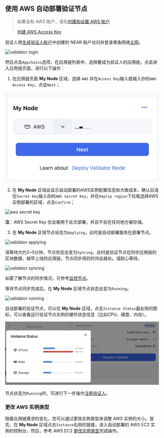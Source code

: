 ## 使用 AWS 自动部署验证节点

> 如果没有 AWS 账户，请先[创建和设置 AWS 账户](https://aws.amazon.com/cn/getting-started/guides/setup-environment/?nc1=h_ls)
>
> [创建 AWS Access Key](https://docs.aws.amazon.com/zh_cn/IAM/latest/UserGuide/id_credentials_access-keys.html)

验证人用[生成验证人帐户](./validator-generate-keys.md)中创建的 NEAR 账户访问并登录章鱼网络[主网](https://mainnet.oct.network)。

![validator login](../../images/maintain/validator_login.jpg)

然后点击`Appchains`选项，在应用链列表中，选择要成为验证人的应用链，点击进入应用链页面，进行以下操作：

1. 在应用链页面 **My Node** 区域，选择 `AWS` 并在`Access Key`输入框输入你的`AWS Access Key`，点击`Next`；

![aws access key](../../images/maintain/validator_aws_accesskey.jpg)

2. 在 **My Node** 区域会显示自动部署的AWS实例配置信息和大致成本，确认后请在`Secret Key`输入你的`AWS Secret Key`，并在`Deploy region`下拉框选择AWS实例部署的区域，点击`Confirm`；

![aws secret key](../../images/maintain/validator_aws_secretkey.jpg)

**注**：AWS Secret Key 仅会被用于此次部署，并且不会在任何地方被存储。

3. 在 **My Node** 区域节点状态为`Applying`，此时是自动部署服务在部署节点。

![validator applying](../../images/maintain/validator_aws_applying.jpg)

请等待大约3~5分钟，节点状态会变为`Syncing`，此时是验证节点在同步应用链的区块数据，越早上线的应用链，节点同步用的时间会越长。请耐心等待。

![validator syncing](../../images/maintain/validator_aws_syncing.jpg)

如需了解节点的同步情况，可参考[监控节点](./monitor-node.md)。

等待节点同步完成后，在 **My Node** 区域节点状态会变为`Running`。

![validator running](../../images/maintain/validator_aws_running.jpg)

自动部署的验证节点，可以在 **My Node** 区域，点击`Instance Status`最右侧的图标，可以查看运行验证节点实例的硬件状态信息（比如CPU、硬盘、内存）。

![validator instance status](../../images/maintain/validator_instance_status.jpg)

节点状态为`Running`时，可进行下一步操作[注册验证人](./validator-register.md)。

### 更改 AWS 实例类型

随着应用链需求的变化，您可以通过更改实例类型来调整 AWS 实例的大小。首先，在 **My Node** 区域点击`Instance`右侧的链接，进入自动部署的 AWS EC2 实例的控制台，然后，参考 AWS EC2 [更改实例类型](https://docs.aws.amazon.com/zh_cn/AWSEC2/latest/UserGuide/ec2-instance-resize.html)完成操作。